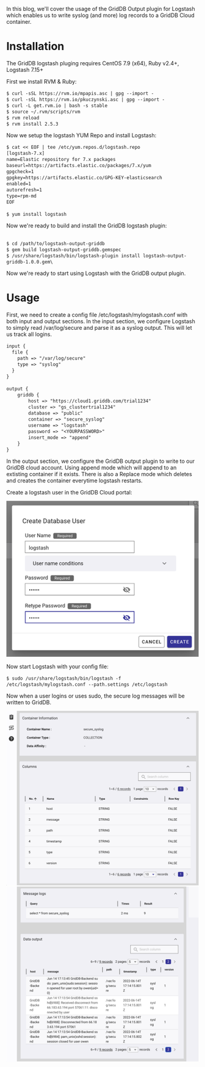 In this blog, we'll cover the usage of the GridDB Output plugin for Logstash which enables us to write syslog (and more) log records to a GridDB Cloud container.

# Installation

The GridDB logstash pluging requires CentOS 7.9 (x64), Ruby v2.4+, Logstash 7.15+

First we install RVM & Ruby:
```
$ curl -sSL https://rvm.io/mpapis.asc | gpg --import -
$ curl -sSL https://rvm.io/pkuczynski.asc | gpg --import -
$ curl -L get.rvm.io | bash -s stable
$ source ~/.rvm/scripts/rvm
$ rvm reload
$ rvm install 2.5.3
```


Now we setup the logstash YUM Repo and install Logstash:
```
$ cat << EOF | tee /etc/yum.repos.d/logstash.repo
[logstash-7.x] 
name=Elastic repository for 7.x packages 
baseurl=https://artifacts.elastic.co/packages/7.x/yum 
gpgcheck=1 
gpgkey=https://artifacts.elastic.co/GPG-KEY-elasticsearch 
enabled=1 
autorefresh=1 
type=rpm-md
EOF

$ yum install logstash
```

Now we're ready to build and install the GridDB logstash plugin:


```

$ cd /path/to/logstash-output-griddb
$ gem build logstash-output-griddb.gemspec
$ /usr/share/logstash/bin/logstash-plugin install logstash-output-griddb-1.0.0.gem\
```

Now we're ready to start using Logstash with the GridDB output plugin.

# Usage


First, we need to create a config file /etc/logstash/mylogstash.conf with both input and output sections. In the input section, we configure Logstash to simply read /var/log/secure and parse it as a syslog output. This will let us track all logins. 

```
input {
  file {
    path => "/var/log/secure"
    type => "syslog"
  }
}

output {
    griddb {
        host => "https://cloud1.griddb.com/trial1234"
        cluster => "gs_clustertrial1234"
        database => "public"
        container => "secure_syslog"    
        username => "logstash"
        password => "<YOURPASSWORD>"
        insert_mode => "append"
    }
}
```
In the output section, we configure the GridDB output plugin to write to our GridDB cloud account.  Using append mode which will append to an extisting container if it exists. There is also a Replace mode which deletes and creates the container everytime logstash restarts.

Create a logstash user in the GridDB Cloud portal:

![](logstash_user.png)

Now start Logstash with your config file:

```
$ sudo /usr/share/logstash/bin/logstash -f /etc/logstash/mylogstash.conf --path.settings /etc/logstash

```


Now when a user logins or uses sudo, the secure log messages will be written to GridDB. 

![](logstash_containerinfo.png)
![](logstash_records.png)
